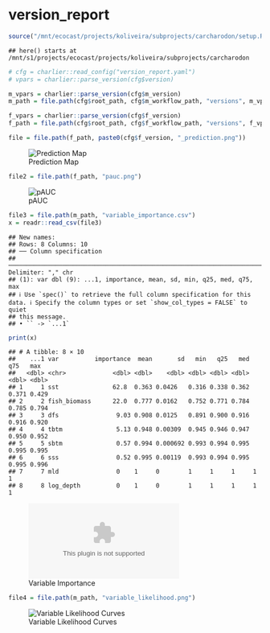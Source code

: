 version_report
================

``` r
source("/mnt/ecocast/projects/koliveira/subprojects/carcharodon/setup.R")
```

    ## here() starts at /mnt/s1/projects/ecocast/projects/koliveira/subprojects/carcharodon

``` r
# cfg = charlier::read_config("version_report.yaml")
# vpars = charlier::parse_version(cfg$version)

m_vpars = charlier::parse_version(cfg$m_version)
m_path = file.path(cfg$root_path, cfg$m_workflow_path, "versions", m_vpars[["major"]], m_vpars[["minor"]], cfg$m_version)

f_vpars = charlier::parse_version(cfg$f_version)
f_path = file.path(cfg$root_path, cfg$f_workflow_path, "versions", f_vpars[["major"]], f_vpars[["minor"]], cfg$f_version)
```

``` r
file = file.path(f_path, paste0(cfg$f_version, "_prediction.png"))
```

<figure>
<img
src="/mnt/s1/projects/ecocast/projects/koliveira/subprojects/carcharodon/workflows/forecast_workflow/versions/v01/0200/v01.0200.03/v01.0200.03_prediction.png"
alt="Prediction Map" />
<figcaption aria-hidden="true">Prediction Map</figcaption>
</figure>

``` r
file2 = file.path(f_path, "pauc.png")
```

<figure>
<img
src="/mnt/s1/projects/ecocast/projects/koliveira/subprojects/carcharodon/workflows/forecast_workflow/versions/v01/0200/v01.0200.03/pauc.png"
alt="pAUC" />
<figcaption aria-hidden="true">pAUC</figcaption>
</figure>

``` r
file3 = file.path(m_path, "variable_importance.csv")
x = readr::read_csv(file3)
```

    ## New names:
    ## Rows: 8 Columns: 10
    ## ── Column specification
    ## ──────────────────────────────────────────────────────────────────────────────────────────────────────────────────────── Delimiter: "," chr
    ## (1): var dbl (9): ...1, importance, mean, sd, min, q25, med, q75, max
    ## ℹ Use `spec()` to retrieve the full column specification for this data. ℹ Specify the column types or set `show_col_types = FALSE` to quiet
    ## this message.
    ## • `` -> `...1`

``` r
print(x)
```

    ## # A tibble: 8 × 10
    ##    ...1 var          importance  mean       sd   min   q25   med   q75   max
    ##   <dbl> <chr>             <dbl> <dbl>    <dbl> <dbl> <dbl> <dbl> <dbl> <dbl>
    ## 1     1 sst               62.8  0.363 0.0426   0.316 0.338 0.362 0.371 0.429
    ## 2     2 fish_biomass      22.0  0.777 0.0162   0.752 0.771 0.784 0.785 0.794
    ## 3     3 dfs                9.03 0.908 0.0125   0.891 0.900 0.916 0.916 0.920
    ## 4     4 tbtm               5.13 0.948 0.00309  0.945 0.946 0.947 0.950 0.952
    ## 5     5 sbtm               0.57 0.994 0.000692 0.993 0.994 0.995 0.995 0.995
    ## 6     6 sss                0.52 0.995 0.00119  0.993 0.994 0.995 0.995 0.996
    ## 7     7 mld                0    1     0        1     1     1     1     1    
    ## 8     8 log_depth          0    1     0        1     1     1     1     1

<figure>
<embed
src="/mnt/s1/projects/ecocast/projects/koliveira/subprojects/carcharodon/workflows/modeling_workflow/versions/v01/020/v01.020.03/variable_importance.csv" />
<figcaption aria-hidden="true">Variable Importance</figcaption>
</figure>

``` r
file4 = file.path(m_path, "variable_likelihood.png")
```

<figure>
<img
src="/mnt/s1/projects/ecocast/projects/koliveira/subprojects/carcharodon/workflows/modeling_workflow/versions/v01/020/v01.020.03/variable_likelihood.png"
alt="Variable Likelihood Curves" />
<figcaption aria-hidden="true">Variable Likelihood Curves</figcaption>
</figure>
